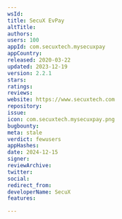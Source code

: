 ```yaml
---
wsId: 
title: SecuX EvPay
altTitle: 
authors: 
users: 100
appId: com.secuxtech.mysecuxpay
appCountry: 
released: 2020-03-22
updated: 2023-12-19
version: 2.2.1
stars: 
ratings: 
reviews: 
website: https://www.secuxtech.com
repository: 
issue: 
icon: com.secuxtech.mysecuxpay.png
bugbounty: 
meta: stale
verdict: fewusers
appHashes: 
date: 2024-12-15
signer: 
reviewArchive: 
twitter: 
social: 
redirect_from: 
developerName: SecuX
features: 

---
```


